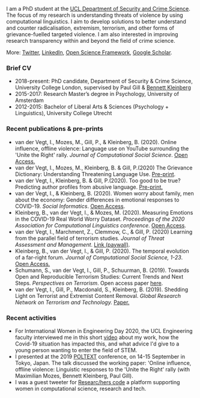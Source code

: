 I am a PhD student at the [UCL Department of Security and Crime Science](http://www.ucl.ac.uk/jill-dando-institute). The focus of my research is understanding threats of violence by using computational linguistics. I aim to develop solutions to better understand and counter radicalisation, extremism, terrorism, and other forms of grievance-fuelled targeted violence. I am also interested in improving research transparency within and beyond the field of crime science.

More: [Twitter](https://twitter.com/Isabellevdv), [LinkedIn](https://www.linkedin.com/in/isabellevdv/), [Open Science Framework](https://osf.io/ubrz6/), [Google Scholar](https://scholar.google.com/citations?user=nEoRK7YAAAAJ&hl=nl).

### Brief CV 
- 2018-present: PhD candidate, Department of Security & Crime Science, University College London, supervised by Paul Gill & [Bennett Kleinberg](https://bkleinberg.net/) 
- 2015-2017: Research Master’s degree in Psychology, University of Amsterdam 
- 2012-2015: Bachelor of Liberal Arts & Sciences (Psychology + Linguistics), University College Utrecht 

### Recent publications & pre-prints
- van der Vegt, I., Mozes, M., Gill, P., & Kleinberg, B. (2020). Online influence, offline violence: Language use on YouTube surrounding the 'Unite the Right' rally. _Journal of Computational Social Science_. [Open Access.](https://link.springer.com/article/10.1007%2Fs42001-020-00080-x)
- van der Vegt, I., Mozes, M., Kleinberg, B. & Gill, P.(2020) The Grievance Dictionary: Understanding Threatening Language Use. [Pre-print](https://arxiv.org/abs/2009.04798).
- van der Vegt, I., Kleinberg, B. & Gill, P.(2020). Too good to be true? Predicting author profiles from abusive language. [Pre-print.](https://arxiv.org/abs/2009.01126)
- van der Vegt, I., & Kleinberg, B. (2020). Women worry about family, men about the economy: Gender differences in emotional responses to COVID-19. _Social Informatics_. [Open Access](https://link.springer.com/chapter/10.1007/978-3-030-60975-7_29).
- Kleinberg, B., van der Vegt, I., & Mozes, M. (2020). Measuring Emotions in the COVID-19 Real World Worry Dataset. _Proceedings of the 2020 Association for Computational Linguistics conference_. [Open Access](https://www.aclweb.org/anthology/2020.nlpcovid19-acl.11/).
- van der Vegt, I., Marchment, Z., Clemmow, C., & Gill, P. (2020) Learning from the parallel field of terrorism studies. _Journal of Threat Assessment and Management_. [Link (paywall)](https://psycnet.apa.org/record/2020-26206-008).
- Kleinberg, B., van der Vegt, I., & Gill, P. (2020). The temporal evolution of a far-right forum. _Journal of Computational Social Science, 1-23_. [Open Access.](https://link.springer.com/article/10.1007/s42001-020-00064-x)
- Schumann, S., van der Vegt, I., Gill, P., Schuurman, B. (2019). Towards Open and Reproducible Terrorism Studies: Current
Trends and Next Steps. _Perspectives on Terrorism_. Open access paper [here](https://www.universiteitleiden.nl/binaries/content/assets/customsites/perspectives-on-terrorism/2019/issue-5/4--schumann-et-al..pdf).
- van der Vegt, I., Gill, P., Macdonald, S., Kleinberg, B. (2019). Shedding Light on Terrorist and Extremist Content Removal. _Global Research Network on Terrorism and Technology._ [Paper.](https://rusi.org/publication/other-publications/shedding-light-terrorist-and-extremist-content-removal)

### Recent activities
- For International Women in Engineering Day 2020, the UCL Engineering faculty interviewed me in this short [video](https://www.youtube.com/watch?v=DSfAuZAeALM) about my work, how the Covid-19 situation has impacted this, and what advice I'd give to a young person wanting to enter the field of STEM. 
- I presented at the 2019 [POLTEXT](https://www.poltextconference.org/) conference, on 14-15 September in Tokyo, Japan. The talk discussed the working paper: 'Online influence, offline violence: Linguistic responses to the 'Unite the Right' rally (with Maximilian Mozes, Bennett Kleinberg, Paul Gill).
- I was a guest tweeter for [Researc/hers code](https://twitter.com/ResearcHersCode) a platform supporting women in computational science, research and tech. 

